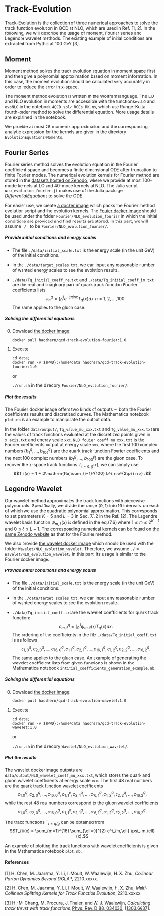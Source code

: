 # Track-Evolution

Track-Evolution is the collection of three numerical approaches to solve the track function evolution in QCD at NLO, which are used in Ref. [1, 2]. In the following, we will describe the usage of moment, Fourier series and Legendre wavelet methods. The existing example of initial conditions are extracted from Pythia at 100 GeV [3]. 

## Moment

Moment method solves the track evolution equation in moment space first and then give a polynomial approximation based on moment information. In this case, the moment evolution should be calculated very accurately in order to reduce the error in x-space. 



The moment method evolution is written in the Wolfram language. The LO and NLO evolution in moments are accessible with the functions`evoLO` and `evoNLO` in the notebook `4QCD_solv_RGEs_RK.nb`, which use Runge-Kutta fourth-order method to solve the differential equation. More usage details are explained in the notebook.



We provide at most 28 moments approximation and the corresponding analytic expression for the kernels are given in the directory `EvolutionEquations4Moments`.

## Fourier Series

Fourier series method solves the evolution equation in the Fourier coefficient space and becomes a finite dimensional ODE after truncation to finite Fourier modes. The numerical evolution kernels for Fourier method are stored in the [datasets hosted on Zenodo](https://zenodo.org/record/7219729#.Y063VOxBz-Q), where we provide at most 100-mode kernels at LO and 40-mode kernels at NLO. The Julia script `NLO_evolution_fourier.jl` makes use of the Julia package _DifferentialEquations_ to solve the ODE.



For easier use, we create [a docker image](https://hub.docker.com/r/haochern/qcd-track-evolution-fourier) which packs the Fourier method evolution script and the evolution kernels.  The [Fouier docker image](https://hub.docker.com/r/haochern/qcd-track-evolution-fourier) should be used under the folder `Fourier/NLO_evolution_fourier` in which the initial conditions are provided and final results are stored. In this part, we will assume `./ ` to be `Fourier/NLO_evolution_fourier/`.

##### Provide initial conditions and energy scales

- The file `./data/initial_scale.txt`  is the energy scale (in the unit GeV) of the initial conditions. 

- In the `./data/target_scales.txt`, we can input any reasonable number of wanted energy scales to see the evolution results. 

- `./data/Tq_initial_coeff_re.txt` and `./data/Tq_initial_coeff_im.txt` are the real and imaginary part of quark track function Fourier coefficients lists 
  $$b^q_n=\int_{0}^{1} e^{-2\pi i n x} T_q(x)dx, n=1,2,\dots,100.$$
  The same applies to the gluon case.

##### Solving the differential equations

0. Download [the docker image](https://hub.docker.com/r/haochern/qcd-track-evolution-fourier):

   ```
   docker pull haochern/qcd-track-evolution-fourier:1.0
   ```
   
1. Execute
   
   ```
   cd data;
   docker run -v ${PWD}:/home/data haochern/qcd-track-evolution-fourier:1.0
   ```
   or 
   
   ```./run.sh``` in the direcory `Fourier/NLO_evolution_fourier/`.

##### Plot the results
The Fourier docker image offers two kinds of outputs -- both the Fourier coefficients results and discretized curves. The Mathematica notebook `plot.nb` is an example to manipulate the output data.

In the folder `data/output/`, `Tq_value_mu_xxx.txt` and `Tg_value_mu_xxx.txt`are the values of track functions evaluated at the discretized points given in `x_axis.txt` and energy scale `xxx`.
 `NLO_fouier_coeff_mu_xxx.txt` is the Fourier coefficients output at energy scale `xxx`, where the first 100 complex numbers $\{b^q_1, \dots, b^q_{100}\}$ are the quark track function Fourier coefficients and the next 100 complex numbers $\{b^g_1, \dots, b^g_{100}\}$ are the gluon case. To recover the x-space track functions $T_{i=q,g}(x)$, we can simply use
 $$T_i(x) = 1 + 2\mathrm{Re}\sum_{i=1}^{100} b^i_n e^{2\pi i n x} .$$
   

## Legendre Wavelet
Our wavelet method approximates the track functions with piecewise polynomials. Specifically, we divide the range $(0,1)$ into 16 intervals, on each of which we use the quadratic polynomial approximation. This corresponds to set parameters $K=5$ and $L=3$ in Sec. 7.1.2 in the Ref. [2]. The Legendre wavelet basis function $\psi_{m,\ell}(x)$ is defined in the eq.(7.6) where $1\leq m\leq 2^{K-1}$ and $0\leq\ell\leq L-1$. The corresponding numerical kernels can be found on [the same Zenodo website](https://zenodo.org/record/7219729#.Y063VOxBz-Q) as that for the Fourier method.

We also provide [the wavelet docker image](https://hub.docker.com/r/haochern/qcd-track-evolution-wavelet) which should be used with the folder `Wavelet/NLO_evolution_wavelet`. Therefore, we assume `./` = `Wavelet/NLO_evolution_wavelet/` in this part. Its usage is similar to the Fourier docker image.

##### Provide initial conditions and energy scales

- The file `./data/initial_scale.txt`  is the energy scale (in the unit GeV) of the initial conditions. 

- In the `./data/target_scales.txt`, we can input any reasonable number of wanted energy scales to see the evolution results. 

- `./data/Tq_initial_coeff.txt`are the wavelet coefficients for quark track function:
  $$c^q_{m,\ell}=\int_{0}^{1}\psi_{m,\ell}(x) T_q(x) dx .$$
  The ordering of the coefficients in the file `./data/Tq_initial_coeff.txt` is as follows
  $$ c^q_{1,0},c^q _{2,0},\dots, c^q_{16,0}, c^q_{1,1},c^q _{2,1},\dots, c^q_{16,1},  c^q_{1,2},c^q _{2,2},\dots, c^q_{16,2}.$$
  The same applies to the gluon case. An example of generating the wavelet coefficient lists from given functions is shown in the Mathematica notebook `intitial_coefficients_generation_example.nb`.

##### Solving the differential equations

0. Download [the docker image](https://hub.docker.com/r/haochern/qcd-track-evolution-wavelet):

   ```
   docker pull haochern/qcd-track-evolution-wavelet:1.0
   ```
   
1. Execute
   
   ```
   cd data;
   docker run -v ${PWD}:/home/data haochern/qcd-track-evolution-wavelet:1.0
   ```
   or 
   
   ```./run.sh``` in the direcory `Wavelet/NLO_evolution_wavelet/`.

##### Plot the results
The wavelet docker image outputs are `data/output/NLO_wavelet_coeff_mu_xxx.txt`, which stores the quark and gluon wavelet coefficients at energy scale `xxx`. The first 48 real numbers are the quark track function wavelet coefficients
$$ c^q_{1,0},c^q _{2,0},\dots, c^q_{16,0}, c^q_{1,1},c^q _{2,1},\dots, c^q_{16,1},  c^q_{1,2},c^q _{2,2},\dots, c^q_{16,2},$$
while the rest 48 real numbers correspond to the gluon wavelet coefficients
$$ c^g_{1,0},c^g _{2,0},\dots, c^g_{16,0}, c^g_{1,1},c^g _{2,1},\dots, c^g_{16,1},  c^g_{1,2},c^g _{2,2},\dots, c^g_{16,2}.$$

The track functions $T_{i=q/g}$ can be obtained from
$$T_{i}(x) = \sum_{m=1}^{16} \sum_{\ell=0}^{2} c^i_{m,\ell} \psi_{m,\ell}(x).$$

An example of plotting the track functions with wavelet coefficients is given in the Mathematica notebook `plot.nb`.


#### References

[1]  H. Chen, M. Jaarsma, Y. Li, I. Moult, W. Waalewijn, H. X. Zhu, _Collinear Parton Dynamics Beyond DGLAP_, 2210.xxxxx.

[2]  H. Chen, M. Jaarsma, Y. Li, I. Moult, W. Waalewijn, H. X. Zhu, _Multi-Collinear Splitting Kernels for Track Function Evolution_, 2210.xxxxx.

[3]  H.-M. Chang, M. Procura, J. Thaler, and W. J. Waalewijn, _Calculating track thrust with track functions_, [Phys. Rev. D 88, 034030](https://journals.aps.org/prd/abstract/10.1103/PhysRevD.88.034030), [[1303.6637]](https://arxiv.org/abs/1303.6637).
